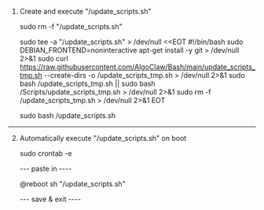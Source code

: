1) Create and execute "/update_scripts.sh"

   sudo rm -f "/update_scripts.sh"

   sudo tee -a "/update_scripts.sh" > /dev/null <<EOT
   #!/bin/bash
   sudo DEBIAN_FRONTEND=noninteractive apt-get install -y git > /dev/null 2>&1
   sudo curl https://raw.githubusercontent.com/AlgoClaw/Bash/main/update_scripts_tmp.sh --create-dirs -o /update_scripts_tmp.sh > /dev/null 2>&1
   sudo bash /update_scripts_tmp.sh || sudo bash /Scripts/update_scripts_tmp.sh > /dev/null 2>&1
   sudo rm -f /update_scripts_tmp.sh > /dev/null 2>&1
   EOT

   sudo bash /update_scripts.sh
   
-------------------------------

2) Automatically execute "/update_scripts.sh" on boot
   
   sudo crontab -e
   
   --- paste in ----
   
   @reboot sh "/update_scripts.sh"
   
   --- save & exit ----
